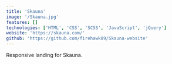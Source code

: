 ```yaml
---
title: 'Skauna'
image: '/Skauna.jpg'
features: []
technologies: ['HTML', 'CSS', 'SCSS', 'JavaScript', 'jQuery']
website: 'https://skauna.com/'
github: 'https://github.com/firehawk89/Skauna-website'
---
```


Responsive landing for Skauna.
